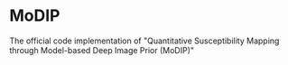 # MoDIP
The official code implementation of "Quantitative Susceptibility Mapping through Model-based Deep Image Prior (MoDIP)"
